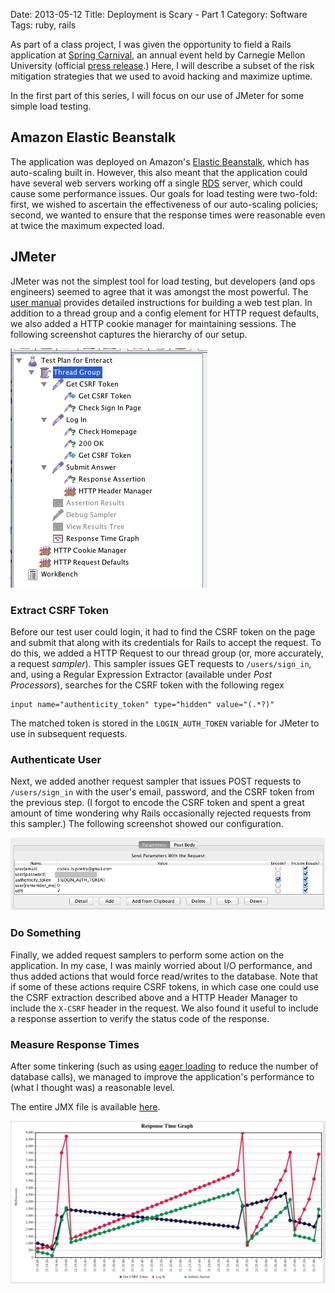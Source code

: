 Date: 2013-05-12
Title: Deployment is Scary - Part 1
Category: Software
Tags: ruby, rails

As part of a class project, I was given the opportunity to field a Rails application at [Spring Carnival][1], an annual event held by Carnegie Mellon University (official [press release][2].) Here, I will describe a subset of the risk mitigation strategies that we used to avoid hacking and maximize uptime.

In the first part of this series, I will focus on our use of JMeter for some simple load testing.

## Amazon Elastic Beanstalk
The application was deployed on Amazon's [Elastic Beanstalk][elb], which has auto-scaling built in. However, this also meant that the application could have several web servers working off a single [RDS][rds] server, which could cause some performance issues. Our goals for load testing were two-fold: first, we wished to ascertain the effectiveness of our auto-scaling policies; second, we wanted to ensure that the response times were reasonable even at twice the maximum expected load.

## JMeter
JMeter was not the simplest tool for load testing, but developers (and ops engineers) seemed to agree that it was amongst the most powerful. The [user manual][jmeter] provides detailed instructions for building a web test plan. In addition to a thread group and a config element for HTTP request defaults, we also added a HTTP cookie manager for maintaining sessions. The following screenshot captures the hierarchy of our setup.

![image][jmeter-tree]

### Extract CSRF Token
Before our test user could login, it had to find the CSRF token on the page and submit that along with its credentials for Rails to accept the request. To do this, we added a HTTP Request to our thread group (or, more accurately, a request _sampler_). This sampler issues GET requests to `/users/sign_in`, and, using a Regular Expression Extractor (available under _Post Processors_), searches for the CSRF token with the following regex

	input name="authenticity_token" type="hidden" value="(.*?)"

The matched token is stored in the `LOGIN_AUTH_TOKEN` variable for JMeter to use in subsequent requests.

### Authenticate User
Next, we added another request sampler that issues POST requests to `/users/sign_in` with the user's email, password, and the CSRF token from the previous step. (I forgot to encode the CSRF token and spent a great amount of time wondering why Rails occasionally rejected requests from this sampler.) The following screenshot showed our configuration.

![image][jmeter-login]

### Do Something
Finally, we added request samplers to perform some action on the application. In my case, I was mainly worried about I/O performance, and thus added actions that would force read/writes to the database. Note that if some of these actions require CSRF tokens, in which case one could use the CSRF extraction described above and a HTTP Header Manager to include the `X-CSRF` header in the request. We also found it useful to include a response assertion to verify the status code of the response.

### Measure Response Times
After some tinkering (such as using [eager loading][eager] to reduce the number of database calls), we managed to improve the application's performance to (what I thought was) a reasonable level.

The entire JMX file is available [here][jmx].

![image][load-test]

  [1]: http://www.contrib.andrew.cmu.edu/~sc0v/
  [2]: http://www.hss.cmu.edu/pressreleases/pressreleases/IScarnivalcontest.html
  [elb]: http://aws.amazon.com/elasticbeanstalk/
  [rds]: http://aws.amazon.com/rds/
  [jmeter]: http://jmeter.apache.org/usermanual/build-web-test-plan.html
  [eager]: http://guides.rubyonrails.org/active_record_querying.html#eager-loading-associations
  [jmeter-tree]: images/2013/05/12/jmeter-tree.png
  [jmeter-login]: images/2013/05/12/jmeter-login.png
  [load-test]: images/2013/05/12/load-test.png
  [jmx]: downloads/2013/05/12/enteract.jmx
